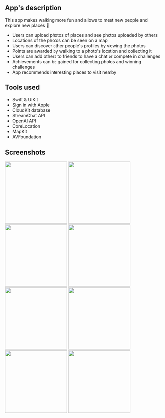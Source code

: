 ## App's description

This app makes walking more fun and allows to meet new people and explore new places 🚀

- Users can upload photos of places and see photos uploaded by others
- Locations of the photos can be seen on a map
- Users can discover other people's profiles by viewing the photos
- Points are awarded by walking to a photo's location and collecting it
- Users can add others to friends to have a chat or compete in challenges
- Achievements can be gained for collecting photos and winning challenges
- App recommends interesting places to visit nearby


## Tools used

- Swift & UIKit
- Sign in with Apple
- CloudKit database
- StreamChat API
- OpenAI API
- CoreLocation
- MapKit
- AVFoundation


## Screenshots

<!--
![Photo map](https://github.com/pagoda8/Walking-Buddy/assets/74459316/99f829de-640f-41bf-aedb-5c0167b990b4)
![Chat](https://github.com/pagoda8/Walking-Buddy/assets/74459316/1894e528-e873-4a54-ae90-e195b101f363)
![Photo details 2](https://github.com/pagoda8/Walking-Buddy/assets/74459316/372627fb-348c-4e16-8e35-2e890fd81a1c)
![Uploaded photos](https://github.com/pagoda8/Walking-Buddy/assets/74459316/ee1535ed-b18b-441d-ae33-eec004ea5c61)
![Challenges](https://github.com/pagoda8/Walking-Buddy/assets/74459316/8443319b-9a0a-4bde-910f-29df377a28ec)
![Achievements](https://github.com/pagoda8/Walking-Buddy/assets/74459316/82354b10-1861-48ab-a211-b063a8315798)
![Challenge action sheet](https://github.com/pagoda8/Walking-Buddy/assets/74459316/d2098bac-4955-4709-a3a1-229aa51bef75)
![Location ideas](https://github.com/pagoda8/Walking-Buddy/assets/74459316/19a6d855-7b87-4b6a-b083-4b2c25ef715b)
![Login](https://github.com/pagoda8/Walking-Buddy/assets/74459316/df2bfc66-ffd2-44ef-8519-df23f52d2339)
![Help](https://github.com/pagoda8/Walking-Buddy/assets/74459316/da8ec67d-f74e-4dfd-8578-ee4bc2e6f4ba)
-->

<img src="https://github.com/pagoda8/Walking-Buddy/assets/74459316/99f829de-640f-41bf-aedb-5c0167b990b4" width="200">
<img src="https://github.com/pagoda8/Walking-Buddy/assets/74459316/1894e528-e873-4a54-ae90-e195b101f363" width="200">
<img src="https://github.com/pagoda8/Walking-Buddy/assets/74459316/372627fb-348c-4e16-8e35-2e890fd81a1c" width="200">
<img src="https://github.com/pagoda8/Walking-Buddy/assets/74459316/ee1535ed-b18b-441d-ae33-eec004ea5c61" width="200">
<img src="https://github.com/pagoda8/Walking-Buddy/assets/74459316/8443319b-9a0a-4bde-910f-29df377a28ec" width="200">
<img src="https://github.com/pagoda8/Walking-Buddy/assets/74459316/82354b10-1861-48ab-a211-b063a8315798" width="200">
<img src="https://github.com/pagoda8/Walking-Buddy/assets/74459316/19a6d855-7b87-4b6a-b083-4b2c25ef715b" width="200">
<img src="https://github.com/pagoda8/Walking-Buddy/assets/74459316/df2bfc66-ffd2-44ef-8519-df23f52d2339" width="200">
